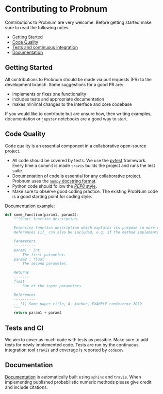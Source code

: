 # Contributing to Probnum

Contributions to Probnum are very welcome. Before getting started make sure to read the following notes.

* [Getting Started](#about)
* [Code Quality](#code-quality)
* [Tests and continuous integration](#testing)
* [Documentation](#documentation)

## Getting Started

All contributions to Probnum should be made via pull requests (PR) to the development branch. Some suggestions for a 
good PR are:

- implements or fixes one functionality
- includes tests and appropriate documentation
- makes minimal changes to the interface and core codebase

If you would like to contribute but are unsure how, then writing examples, documentation or `jupyter` notebooks are a 
good way to start.

## Code Quality

Code quality is an essential component in a collaborative open-source project.

- All code should be covered by tests. We use the [pytest](https://docs.pytest.org/) framework. Every time a commit is 
made `travis` builds the project and runs the test suite.
- Documentation of code is essential for any collaborative project. Probnum uses the 
[`numpy` docstring format](https://numpydoc.readthedocs.io/en/latest/format.html).
- Python code should follow the [*PEP8* style](https://www.python.org/dev/peps/pep-0008/). 
- Make sure to observe good coding practice. The existing ProbNum code is a good starting point for coding style.

Documentation example:

```python
def some_function(param1, param2):
    """Short function description.

    Extensive function description which explains its purpose in more detail and may reference parameters or output. 
    References [1]_ can also be included, e.g. if the method implementation is based on a paper.

    Parameters
    ----------
    param1 : int
        The first parameter.
    param2 : float
        The second parameter.

    Returns
    -------
    float
        Sum of the input parameters.

    References
    ----------
    .. [1] Some paper title, A. Author, EXAMPLE conference 2019
    """
    return param1 + param2
```

## Tests and CI

We aim to cover as much code with tests as possible. Make sure to add tests for newly implemented code. Tests are run by 
the continuous integration tool `travis` and coverage is reported by `codecov`.

## Documentation

[Documentation](https://readthedocs.org/probabilistic-numerics/probnum) is automatically built using `sphinx` and 
`travis`. When implementing published probabilistic numeric methods please give credit and include citations. 
